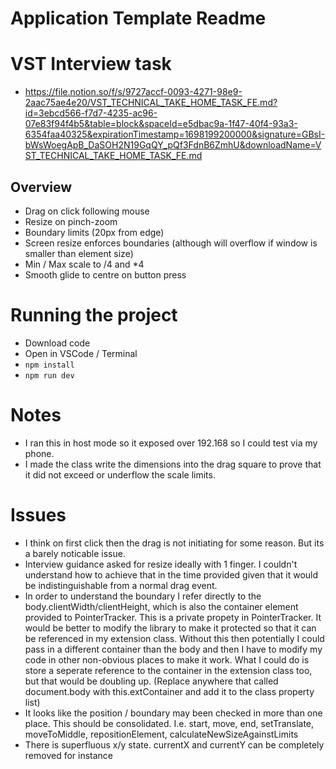 # Application Template Readme

# VST Interview task
- https://file.notion.so/f/s/9727accf-0093-4271-98e9-2aac75ae4e20/VST_TECHNICAL_TAKE_HOME_TASK_FE.md?id=3ebcd566-f7d7-4235-ac96-07e83f94f4b5&table=block&spaceId=e5dbac9a-1f47-40f4-93a3-6354faa40325&expirationTimestamp=1698199200000&signature=GBsI-bWsWoegApB_DaSOH2N19GqQY_pQf3FdnB6ZmhU&downloadName=VST_TECHNICAL_TAKE_HOME_TASK_FE.md

## Overview
- Drag on click following mouse
- Resize on pinch-zoom
- Boundary limits (20px from edge)
- Screen resize enforces boundaries (although will overflow if window is smaller than element size)
- Min / Max scale to /4 and *4
- Smooth glide to centre on button press

# Running the project
- Download code
- Open in VSCode / Terminal
- `npm install`
- `npm run dev`

# Notes
- I ran this in host mode so it exposed over 192.168 so I could test via my phone.
- I made the class write the dimensions into the drag square to prove that it did not exceed or underflow the scale limits.

# Issues
- I think on first click then the drag is not initiating for some reason. But its a barely noticable issue.
- Interview guidance asked for resize ideally with 1 finger. I couldn't understand how to achieve that in the time provided given that it would be indistinguishable from a normal drag event.
- In order to understand the boundary I refer directly to the body.clientWidth/clientHeight, which is also the container element provided to PointerTracker. This is a private propety in PointerTracker. It would be better to modify the library to make it protected so that it can be referenced in my extension class. Without this then potentially I could pass in a different container than the body and then I have to modify my code in other non-obvious places to make it work. What I could do is store a seperate reference to the container in the extension class too, but that would be doubling up. (Replace anywhere that called document.body with this.extContainer and add it to the class property list)
- It looks like the position / boundary may been checked in more than one place. This should be consolidated. I.e. start, move, end, setTranslate, moveToMiddle, repositionElement, calculateNewSizeAgainstLimits
- There is superfluous x/y state. currentX and currentY can be completely removed for instance